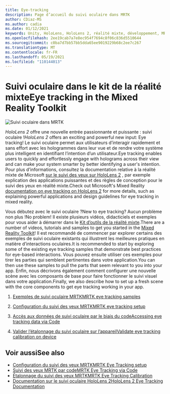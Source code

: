 ```yaml
---
title: Eye-tracking
description: Page d’accueil du suivi oculaire dans MRTK
author: CDiaz-MS
ms.author: cadia
ms.date: 01/12/2021
keywords: Unity, HoloLens, HoloLens 2, réalité mixte, développement, MRTK, EyeTracking,
ms.openlocfilehash: 2ee19cab7a7e8ec954f7694c8f06c836d5510644
ms.sourcegitcommit: c0ba7d7bb57bb5dda65ee9019229b68c2ee7c267
ms.translationtype: MT
ms.contentlocale: fr-FR
ms.lasthandoff: 05/19/2021
ms.locfileid: "110144013"
---
```

# <a name="eye-tracking-in-the-mixed-reality-toolkit"></a><span data-ttu-id="b9b86-104">Suivi oculaire dans le kit de la réalité mixte</span><span class="sxs-lookup"><span data-stu-id="b9b86-104">Eye tracking in the Mixed Reality Toolkit</span></span>

![Suivi oculaire dans MRTK](../../images/eye-tracking/mrtk_et_compilation.png)

<span data-ttu-id="b9b86-106">_HoloLens 2_ offre une nouvelle entrée passionnante et puissante : suivi oculaire !</span><span class="sxs-lookup"><span data-stu-id="b9b86-106">_HoloLens 2_ offers an exciting and powerful new input: Eye tracking!</span></span>
<span data-ttu-id="b9b86-107">Le suivi oculaire permet aux utilisateurs d’interagir rapidement et sans effort avec les hologrammes dans leur vue et de rendre votre système plus intelligent en identifiant l’intention d’un utilisateur.</span><span class="sxs-lookup"><span data-stu-id="b9b86-107">Eye tracking enables users to quickly and effortlessly engage with holograms across their view and can make your system smarter by better identifying a user's intention.</span></span> <span data-ttu-id="b9b86-108">Pour plus d’informations, consultez la documentation relative à la réalité mixte de Microsoft [sur le suivi des yeux sur HoloLens 2](/windows/mixed-reality/eye-tracking) , par exemple explication des applications puissantes et des règles de conception pour le suivi des yeux en réalité mixte.</span><span class="sxs-lookup"><span data-stu-id="b9b86-108">Check out Microsoft's Mixed Reality [documentation on eye tracking on HoloLens 2](/windows/mixed-reality/eye-tracking) for more details, such as explaining powerful applications and design guidelines for eye tracking in mixed reality.</span></span>

<span data-ttu-id="b9b86-109">Vous débutez avec le suivi oculaire ?</span><span class="sxs-lookup"><span data-stu-id="b9b86-109">New to eye tracking?</span></span> <span data-ttu-id="b9b86-110">Aucun problème non plus !</span><span class="sxs-lookup"><span data-stu-id="b9b86-110">No problem!</span></span> <span data-ttu-id="b9b86-111">Il existe plusieurs vidéos, didacticiels et exemples pour vous aider à démarrer dans le [Kit d’outils de la réalité mixte](https://github.com/Microsoft/MixedRealityToolkit-Unity).</span><span class="sxs-lookup"><span data-stu-id="b9b86-111">There are a number of videos, tutorials and samples to get you started in the [Mixed Reality Toolkit](https://github.com/Microsoft/MixedRealityToolkit-Unity)!</span></span>
<span data-ttu-id="b9b86-112">Il est recommandé de commencer par explorer certains des exemples de suivi oculaire existants qui illustrent les meilleures pratiques en matière d’interactions oculaires.</span><span class="sxs-lookup"><span data-stu-id="b9b86-112">It is recommended to start by exploring some of the existing eye tracking samples that demonstrate best practices for eye-based interactions.</span></span> <span data-ttu-id="b9b86-113">Vous pouvez ensuite utiliser ces exemples pour tirer les parties qui semblent pertinentes dans votre application.</span><span class="sxs-lookup"><span data-stu-id="b9b86-113">You can then use these samples to pull the parts that seem relevant to you into your app.</span></span> <span data-ttu-id="b9b86-114">Enfin, nous décrivons également comment configurer une nouvelle scène avec les composants de base pour faire fonctionner le suivi visuel dans votre application.</span><span class="sxs-lookup"><span data-stu-id="b9b86-114">Finally, we also describe how to set up a fresh scene with the core components to get eye tracking working in your app.</span></span>

1. [<span data-ttu-id="b9b86-115">Exemples de suivi oculaire MRTK</span><span class="sxs-lookup"><span data-stu-id="b9b86-115">MRTK eye tracking samples</span></span>](../../example-scenes/eye-tracking-examples-overview.md)

2. [<span data-ttu-id="b9b86-116">Configuration du suivi des yeux MRTK</span><span class="sxs-lookup"><span data-stu-id="b9b86-116">MRTK eye tracking setup</span></span>](eye-tracking-basic-setup.md)

3. [<span data-ttu-id="b9b86-117">Accès aux données de suivi oculaire par le biais du code</span><span class="sxs-lookup"><span data-stu-id="b9b86-117">Accessing eye tracking data via Code</span></span>](eye-tracking-eye-gaze-provider.md)

4. [<span data-ttu-id="b9b86-118">Valider l’étalonnage du suivi oculaire sur l’appareil</span><span class="sxs-lookup"><span data-stu-id="b9b86-118">Validate eye tracking calibration on device</span></span>](eye-tracking-is-user-calibrated.md)

## <a name="see-also"></a><span data-ttu-id="b9b86-119">Voir aussi</span><span class="sxs-lookup"><span data-stu-id="b9b86-119">See also</span></span>

- [<span data-ttu-id="b9b86-120">Configuration du suivi des yeux MRTK</span><span class="sxs-lookup"><span data-stu-id="b9b86-120">MRTK Eye Tracking setup</span></span>](eye-tracking-basic-setup.md)
- [<span data-ttu-id="b9b86-121">Suivi des yeux MRTK par code</span><span class="sxs-lookup"><span data-stu-id="b9b86-121">MRTK Eye Tracking via Code</span></span>](eye-tracking-eye-gaze-provider.md)
- [<span data-ttu-id="b9b86-122">Étalonnage du suivi des yeux MRTK</span><span class="sxs-lookup"><span data-stu-id="b9b86-122">MRTK Eye Tracking Calibration</span></span>](eye-tracking-is-user-calibrated.md)
- [<span data-ttu-id="b9b86-123">Documentation sur le suivi oculaire HoloLens 2</span><span class="sxs-lookup"><span data-stu-id="b9b86-123">HoloLens 2 Eye Tracking Documentation</span></span>](/windows/mixed-reality/eye-tracking)